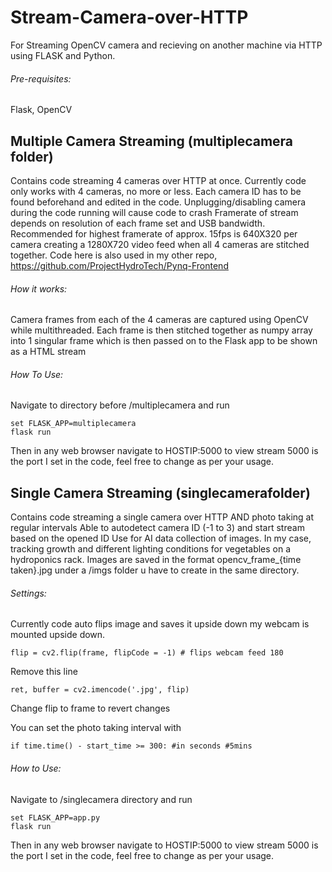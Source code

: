 # Stream-Camera-over-HTTP
For Streaming OpenCV camera and recieving on another machine via HTTP using FLASK and Python.

###### Pre-requisites:
Flask, OpenCV

## Multiple Camera Streaming (multiplecamera folder)
Contains code streaming 4 cameras over HTTP at once. 
Currently code only works with 4 cameras, no more or less. 
Each camera ID has to be found beforehand and edited in the code. 
Unplugging/disabling camera during the code running will cause code to crash
Framerate of stream depends on resolution of each frame set and USB bandwidth. Recommended for highest framerate of approx. 15fps is 640X320 per camera creating a 1280X720 video feed when all 4 cameras are stitched together.
Code here is also used in my other repo, https://github.com/ProjectHydroTech/Pynq-Frontend

###### How it works:
Camera frames from each of the 4 cameras are captured using OpenCV while multithreaded. Each frame is then stitched together as numpy array into 1 singular frame which is then passed on to the Flask app to be shown as a HTML stream

###### How To Use:
Navigate to directory before /multiplecamera and run
```
set FLASK_APP=multiplecamera
flask run
```
Then in any web browser navigate to HOSTIP:5000 to view stream
5000 is the port I set in the code, feel free to change as per your usage.

## Single Camera Streaming (singlecamerafolder)
Contains code streaming a single camera over HTTP AND photo taking at regular intervals
Able to autodetect camera ID (-1 to 3) and start stream based on the opened ID
Use for AI data collection of images. In my case, tracking growth and different lighting conditions for vegetables on a hydroponics rack.
Images are saved in the format opencv_frame_{time taken}.jpg under a /imgs folder u have to create in the same directory.

###### Settings:
Currently code auto flips image and saves it upside down my webcam is mounted upside down.
```
flip = cv2.flip(frame, flipCode = -1) # flips webcam feed 180
```
Remove this line 
```
ret, buffer = cv2.imencode('.jpg', flip)
```
Change flip to frame to revert changes

You can set the photo taking interval with 
```
if time.time() - start_time >= 300: #in seconds #5mins
```

###### How to Use:
Navigate to /singlecamera directory and run
```
set FLASK_APP=app.py
flask run
```
Then in any web browser navigate to HOSTIP:5000 to view stream
5000 is the port I set in the code, feel free to change as per your usage.



